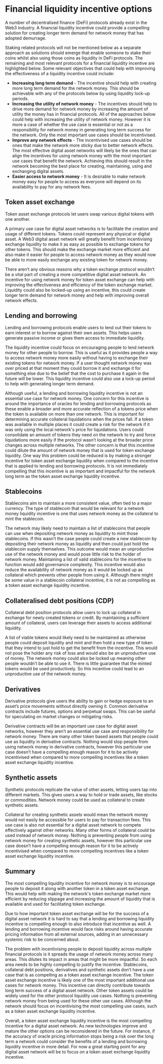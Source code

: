 # Financial liquidity incentive options

A number of decentralised finance (DeFi) protocols already exist in the Web3 industry. A financial liquidity incentive could provide a compelling solution for creating longer term demand for network money that has adopted demurrage.

Staking related protocols will not be mentioned below as a separate approach as solutions should emerge that enable someone to stake their coins whilst also using those coins as liquidity in DeFi protocols. The remaining and most relevant protocols for a financial liquidity incentive are highlighted below. Some relevant objectives that could help with improving the effectiveness of a liquidity incentive could include:

* **Increasing long term demand** - The incentive should help with creating more long term demand for the network money. This should be achievable with any of the protocols below by using liquidity lock-up periods.
* **Increasing the utility of network money** - The incentives should help to drive more demand for network money by increasing the amount of utility the money has in financial protocols. All of the approaches below could help with increasing the utility of network money. However it is more a case of whether the use case is essential or not as a responsibility for network money in generating long term success for the network. Only the most important use cases should be incentivised.
* **Improve any network effects** - The incentivised use cases should be ones that make the network more sticky due to better network effects. The most effective digital asset networks will likely be the ones that can align the incentives for using network money with the most important use cases that benefit the network. Achieving this should result in the network becoming the best place for creating, maintaining, using and exchanging digital assets.
* **Easier access to network money** - It is desirable to make network money easy for people to access as everyone will depend on its availability to pay for any network fees.



## **Token asset exchange**

Token asset exchange protocols let users swap various digital tokens with one another.

A primary use case for digital asset networks is to facilitate the creation and usage of different tokens. Tokens could represent any physical or digital asset. A Web3 digital asset network will greatly benefit from incentivising exchange liquidity to make it as easy as possible to exchange tokens for other tokens. This should make the exchange market more efficient and also make it easier for people to access network money as they would now be able to more easily exchange any existing token for network money.

There aren’t any obvious reasons why a token exchange protocol wouldn’t be a vital part of creating a more competitive digital asset network. An incentive for using network money for token asset exchange can help with improving the effectiveness and efficiency of the token exchange market. Liquidity could also be locked-up using an incentive, this could create longer term demand for network money and help with improving overall network effects.



## **Lending and borrowing**

Lending and borrowing protocols enable users to lend out their tokens to earn interest or to borrow against their own assets. This helps users generate passive income or gives them access to immediate liquidity.

The liquidity incentive could focus on encouraging people to lend network money for other people to borrow. This is useful as it provides people a way to access network money more easily without having to exchange their existing tokens for network money. If a user thought network money was over priced at that moment they could borrow it and exchange it for something else due to the belief that the cost to purchase it again in the future will be lower. This liquidity incentive could also use a lock-up period to help with generating longer term demand.

Although useful, a lending and borrowing liquidity incentive is not an essential use case for network money. One concern for this incentive is around the importance of oracles for lending and borrowing protocols as these enable a broader and more accurate reflection of a tokens price when the token is available on more than one network. This is important for determining accurate collateral liquidations when the prices fall. If a token was available in multiple places it could create a risk for the network if it was only using the local network's price for liquidations. Users could consolidate an amount of tokens they need on the network to try and force liquidations more easily if the protocol wasn’t looking at the broader price changes across multiple networks. The other concern is that this incentive could dilute the amount of network money that is used for token exchange liquidity. One way this problem could be reduced is by making a stronger incentive for token asset exchange liquidity when compared to the incentive that is applied to lending and borrowing protocols. It is not immediately compelling that this incentive is as important and impactful for the network long term as the token asset exchange liquidity incentive.



## **Stablecoins**

Stablecoins aim to maintain a more consistent value, often tied to a major currency. The type of stablecoin that would be relevant for a network money liquidity incentive is one that uses network money as the collateral to mint the stablecoin.

The network may likely need to maintain a list of stablecoins that people can use when depositing network money as liquidity to mint those stablecoins. If this wasn’t the case people could create a new stablecoin by depositing their network money as liquidity and then could just hold the stablecoin supply themselves. This outcome would mean an unproductive use of the network money and would pose little risk to the holder of network money. Maintaining a list of valid stablecoins for the incentive to function would add governance complexity. This incentive would also reduce the availability of network money as it would be locked up as collateral which prevents other people from using it. Although there might be some value in a stablecoin collateral incentive, it is not as compelling as a token asset exchange liquidity incentive.



## **Collateralised debt positions (CDP)**

Collateral debt position protocols allow users to lock up collateral in exchange for newly created tokens or credit. By maintaining a sufficient amount of collateral, users can leverage their assets to access additional liquidity.

A list of viable tokens would likely need to be maintained as otherwise people could deposit liquidity and mint and then hold a new type of token that they intend to just hold to get the benefit from the incentive. This would not pose the holder any risk of loss and would also be an unproductive use of money. The network money could also be locked up meaning other people wouldn’t be able to use it. There is little guarantee that the minted tokens would be used productively. So this incentive could lead to an unproductive use of the network money.



## **Derivatives**

Derivative protocols give users the ability to gain or hedge exposure to an asset’s price movements without directly owning it. Common derivative contracts include futures, options and perpetual swaps. This can be useful for speculating on market changes or mitigating risks.

Derivative contracts will be an important use case for digital asset networks, however they aren’t an essential use case and responsibility for network money. There are many other token based assets that people could use as liquidity in derivative contracts. Nothing would stop people from using network money in derivative contracts, however this particular use case doesn’t have a compelling enough reason for it to be actively incentivised when compared to more compelling incentives like a token asset exchange liquidity incentive.



## **Synthetic assets**

Synthetic protocols replicate the value of other assets, letting users tap into different markets. This gives users a way to hold or trade assets, like stocks or commodities. Network money could be used as collateral to create synthetic assets.

Collateral for creating synthetic assets would mean the network money would not easily be accessible for users to pay for transaction fees. This use case is also not essential for a digital asset network to compete effectively against other networks. Many other forms of collateral could be used instead of network money. Nothing is preventing people from using network money for creating synthetic assets, however this particular use case doesn’t have a compelling enough reason for it to be actively incentivised when compared to more compelling incentives like a token asset exchange liquidity incentive.



## Summary

The most compelling liquidity incentive for network money is to encourage people to deposit it along with another token in a token asset exchange. This would help with making the network's token exchange market more efficient by reducing slippage and increasing the amount of liquidity that is available and used for facilitating token exchange.

Due to how important token asset exchange will be for the success of a digital asset network it is hard to say that a lending and borrowing liquidity incentive is compelling enough to also introduce that incentive as well. A lending and borrowing incentive would face risks around having accurate pricing information from all external sources, adding in an unnecessary systemic risk to be concerned about.

The problem with incentivising people to deposit liquidity across multiple financial protocols is it spreads the usage of network money across many areas. This dilutes its impact in areas that might be more impactful. So each area needs to be highly compelling to justify the incentive. Stablecoins, collateral debt positions, derivatives and synthetic assets don’t have a use case that is as compelling as a token asset exchange incentive. The token asset exchange incentive is likely one of the most important additional use cases for network money. This incentive can directly contribute towards long term success of a digital asset network. Other token assets could be widely used for the other protocol liquidity use cases. Nothing is preventing network money from being used for these other use cases. Although the network should focus on incentivising the most compelling use cases, such as a token asset exchange liquidity incentive.

Overall, a token asset exchange liquidity incentive is the most compelling incentive for a digital asset network. As new technologies improve and mature the other options can be reconsidered in the future. For instance, if the accuracy of oracle pricing information stops being a risk over the long term a network could consider the benefits of a lending and borrowing liquidity incentive in more detail. For now a great starting point for any digital asset network will be to focus on a token asset exchange liquidity incentive.
